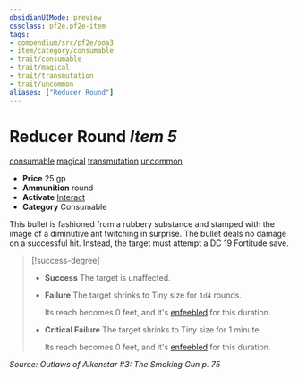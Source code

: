 ```yaml
---
obsidianUIMode: preview
cssclass: pf2e,pf2e-item
tags:
- compendium/src/pf2e/ooa3
- item/category/consumable
- trait/consumable
- trait/magical
- trait/transmutation
- trait/uncommon
aliases: ["Reducer Round"]
---
```

# Reducer Round *Item 5*  
[consumable](/rules/traits/consumable.md)  [magical](/rules/traits/magical.md)  [transmutation](/rules/traits/transmutation.md)  [uncommon](/rules/traits/uncommon.md)  

- **Price** 25 gp
- **Ammunition** round
- **Activate** [Interact](/rules/actions/interact.md)
- **Category** Consumable

This bullet is fashioned from a rubbery substance and stamped with the image of a diminutive ant twitching in surprise. The bullet deals no damage on a successful hit. Instead, the target must attempt a DC 19 Fortitude save.

> [!success-degree] 
> - **Success** The target is unaffected.
> - **Failure** The target shrinks to Tiny size for `1d4` rounds.
>
>    Its reach becomes 0 feet, and it's [enfeebled](/rules/conditions.md#Enfeebled) for this duration.
> - **Critical Failure** The target shrinks to Tiny size for 1 minute.
>
>    Its reach becomes 0 feet, and it's [enfeebled](/rules/conditions.md#Enfeebled) for this duration.

*Source: Outlaws of Alkenstar #3: The Smoking Gun p. 75*